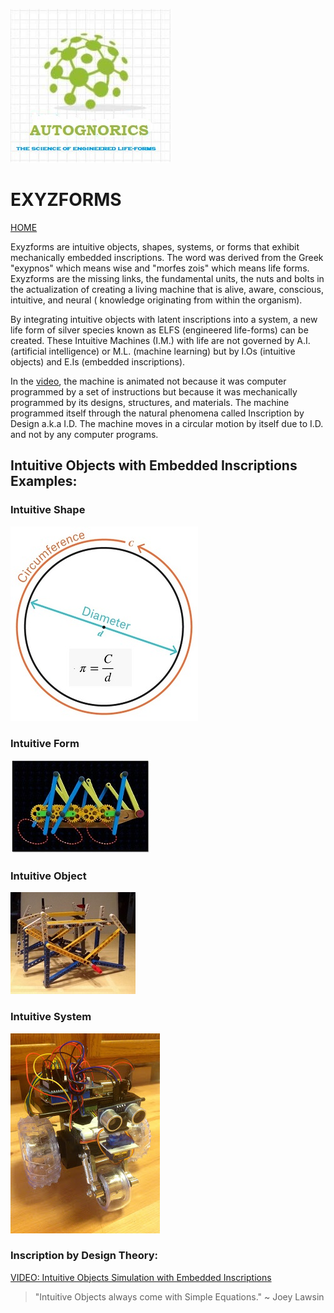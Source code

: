 ![Autognorics](gnorics.jpg)
# EXYZFORMS
[HOME](https://autognorics.github.io/) 

Exyzforms are intuitive objects, shapes, systems, or forms that exhibit mechanically embedded inscriptions. The word was derived from the Greek "exypnos" which means wise and "morfes zois" which means life forms. Exyzforms are the missing links, the fundamental units, the nuts and bolts in the actualization of creating a living machine that is alive, aware, conscious, intuitive, and neural ( knowledge originating from within the organism).

By integrating intuitive objects with latent inscriptions into a system, a new life form of silver species known as ELFS (engineered life-forms) can be created. These Intuitive Machines (I.M.) with life are not governed by A.I. (artificial intelligence) or M.L. (machine learning) but by I.Os (intuitive objects) and E.Is (embedded inscriptions).

In the [video](https://www.youtube.com/watch?v=yd4qjQkjs8o&feature=emb_title), the machine is animated not because it was computer programmed by a set of instructions but because it was mechanically programmed by its designs, structures, and materials. The machine programmed itself through the natural phenomena called Inscription by Design a.k.a I.D. The machine moves in a circular motion by itself due to I.D. and not by any computer programs.

## Intuitive Objects with Embedded Inscriptions Examples:

### Intuitive Shape
![Shape](cd.jpg) 

### Intuitive Form
![Form](crawl.JPG) 

### Intuitive Object
![Object](link.JPG) 

### Intuitive System
![System](homodroid.jpg) 

### Inscription by Design Theory:
[VIDEO: Intuitive Objects Simulation with Embedded Inscriptions](https://www.youtube.com/watch?v=1ts3hzaGPNg)



> "Intuitive Objects always come with Simple Equations." ~ Joey Lawsin
